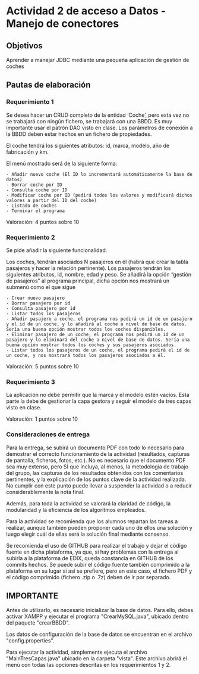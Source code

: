 # Actividad 2 de acceso a Datos - Manejo de conectores

## Objetivos

Aprender a manejar JDBC mediante una pequeña aplicación de gestión de coches

## Pautas de elaboración

### Requerimiento 1

Se desea hacer un CRUD completo de la entidad ‘Coche’, pero esta vez no se trabajará con ningún fichero, se trabajará con una BBDD. Es muy importante usar el patrón DAO visto en clase. Los parámetros de conexión a la BBDD deben estar hechos en un fichero de propiedades.

El coche tendrá los siguientes atributos: id, marca, modelo, año de fabricación y km.

El menú mostrado será de la siguiente forma:

    - Añadir nuevo coche (El ID lo incrementará automáticamente la base de datos)
    - Borrar coche por ID
    - Consulta coche por ID
    - Modificar coche por ID (pedirá todos los valores y modificará dichos valores a partir del ID del coche)
    - Listado de coches
    - Terminar el programa

Valoración: 4 puntos sobre 10

### Requerimiento 2

Se pide añadir la siguiente funcionalidad.

Los coches, tendrán asociados N pasajeros en él (habrá que crear la tabla pasajeros y hacer la relación pertinente). Los pasajeros tendrán los siguientes atributos, id, nombre, edad y peso. Se añadirá la opción “gestión de pasajeros” al programa principal, dicha opción nos mostrará un submenú como el que sigue

    - Crear nuevo pasajero
    - Borrar pasajero por id
    - Consulta pasajero por id
    - Listar todos los pasajeros
    - Añadir pasajero a coche, el programa nos pedirá un id de un pasajero y el id de un coche, y lo añadirá al coche a nivel de base de datos. Sería una buena opción mostrar todos los coches disponibles.
    - Eliminar pasajero de un coche, el programa nos pedirá un id de un pasajero y lo eliminará del coche a nivel de base de datos. Sería una buena opción mostrar todos los coches y sus pasajeros asociados.
    - Listar todos los pasajeros de un coche, el programa pedirá el id de un coche, y nos mostrará todos los pasajeros asociados a él.

Valoración: 5 puntos sobre 10

### Requerimiento 3

La aplicación no debe permitir que la marca y el modelo estén vacíos. Esta parte la debe de gestionar la capa gestora y seguir el modelo de tres capas visto en clase.

Valoración: 1 puntos sobre 10

### Consideraciones de entrega

Para la entrega, se subirá un documento PDF con todo lo necesario para demostrar el correcto funcionamiento de la actividad (resultados, capturas de pantalla, ficheros, fotos, etc.). No es necesario que el documento PDF sea muy extenso, pero SÍ que incluya, al menos, la metodología de trabajo del grupo, las capturas de los resultados obtenidos con los comentarios pertinentes, y la explicación de los puntos clave de la actividad realizada. No cumplir con este punto puede llevar a suspender la actividad o a reducir considerablemente la nota final.

Además, para toda la actividad se valorará la claridad de código, la modularidad y la eficiencia de los algoritmos empleados.

Para la actividad se recomienda que los alumnos repartan las tareas a realizar, aunque también pueden proponer cada uno de ellos una solución y luego elegir cuál de ellas será la solución final mediante consenso.

Se recomienda el uso de GITHUB para realizar el trabajo y dejar el código fuente en dicha plataforma, ya que, si hay problemas con la entrega al subirla a la plataforma de EDIX, queda constancia en GITHUB de los commits hechos. Se puede subir el código fuente también comprimido a la plataforma en su lugar si así se prefiere, pero en este caso, el fichero PDF y el código comprimido (fichero .zip o .7z) deben de ir por separado.

## IMPORTANTE
Antes de utilizarlo, es necesario inicializar la base de datos. Para ello, debes activar XAMPP y ejecutar el programa "CrearMySQL.java", ubicado dentro del paquete "crearBBDD".

Los datos de configuración de la base de datos se encuentran en el archivo "config.properties".

Para ejecutar la actividad, simplemente ejecuta el archivo "MainTresCapas.java" ubicado en la carpeta "vista". Este archivo abrirá el menú con todas las opciones descritas en los requerimientos 1 y 2.

